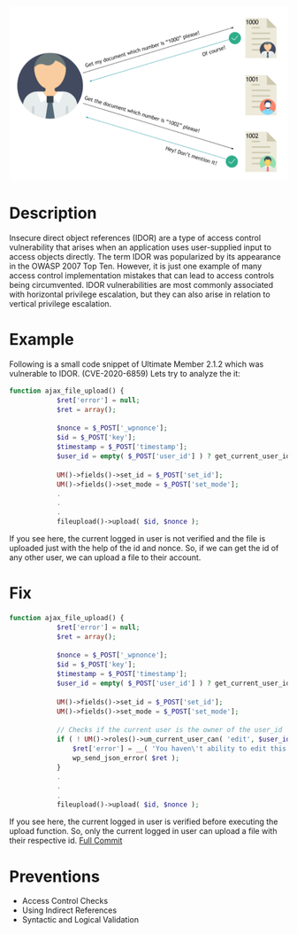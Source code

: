 
![IDOR](image/idor.png?raw=true "IDOR")

# Description
Insecure direct object references (IDOR) are a type of access control vulnerability that arises when an application uses user-supplied input to access objects directly. The term IDOR was popularized by its appearance in the OWASP 2007 Top Ten. However, it is just one example of many access control implementation mistakes that can lead to access controls being circumvented. IDOR vulnerabilities are most commonly associated with horizontal privilege escalation, but they can also arise in relation to vertical privilege escalation.

# Example
Following is a small code snippet of Ultimate Member 2.1.2 which was vulnerable to IDOR. (CVE-2020-6859)
Lets try to analyze the it:

```php
function ajax_file_upload() {
			$ret['error'] = null;
			$ret = array();

			$nonce = $_POST['_wpnonce'];
			$id = $_POST['key'];
			$timestamp = $_POST['timestamp'];
			$user_id = empty( $_POST['user_id'] ) ? get_current_user_id() : $_POST['user_id'];

			UM()->fields()->set_id = $_POST['set_id'];
			UM()->fields()->set_mode = $_POST['set_mode'];
			.
			.
			.
			fileupload()->upload( $id, $nonce );
```

If you see here, the current logged in user is not verified and the file is uploaded just with the help of the id and nonce. So, if we can get the id of any other user, we can upload a file to their account.


# Fix

```php
function ajax_file_upload() {
			$ret['error'] = null;
			$ret = array();

			$nonce = $_POST['_wpnonce'];
			$id = $_POST['key'];
			$timestamp = $_POST['timestamp'];
			$user_id = empty( $_POST['user_id'] ) ? get_current_user_id() : $_POST['user_id'];

			UM()->fields()->set_id = $_POST['set_id'];
			UM()->fields()->set_mode = $_POST['set_mode'];

			// Checks if the current user is the owner of the user_id
			if ( ! UM()->roles()->um_current_user_can( 'edit', $user_id ) ) {
				$ret['error'] = __( 'You haven\'t ability to edit this user', 'ultimate-member' );
				wp_send_json_error( $ret );
			}
			.
			.
			.
			fileupload()->upload( $id, $nonce );
```

If you see here, the current logged in user is verified before executing the upload function. So, only the current logged in user can upload a file with their respective id. [Full Commit](https://github.com/ultimatemember/ultimatemember/commit/249682559012734a4f7d71f52609b2f301ea55b1)
# Preventions

- Access Control Checks
- Using Indirect References
- Syntactic and Logical Validation
